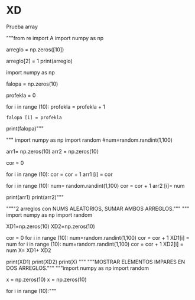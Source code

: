 # XD
Prueba array

"""from re import A
import numpy as np

arreglo = np.zeros([10])

arreglo[2] = 1
print(arreglo)

import numpy as np

falopa = np.zeros(10)

profekla = 0

for i in range (10):
    profekla = profekla + 1

    falopa [i] = profekla
    
print(falopa)"""


"""
import numpy as np
import random
#num=random.randint(1,100)

arr1= np.zeros(10)
arr2 = np.zeros(10)

cor = 0

for i in range (10):
    cor = cor + 1
    arr1 [i] = cor
    
for i in range (10):
    num= random.randint(1,100)
    cor = cor + 1
    arr2 [i]= num

    
print(arr1)
print(arr2)"""

""""2 arreglos con NUMS ALEATORIOS, SUMAR AMBOS ARREGLOS."""
"""
import numpy as np 
import random 

XD1=np.zeros(10)
XD2=np.zeros(10)

cor = 0
for i in range (10):
    num=random.randint(1,100)
    cor = cor + 1
    XD1[i] = num
for i in range (10):
    num=random.randint(1,100)
    cor = cor + 1
    XD2[i] = num
X= XD1+ XD2

       
print(XD1)
print(XD2)
print(X)
"""
"""MOSTRAR ELEMENTOS IMPARES EN DOS ARREGLOS."""
"""import numpy as np
import random

x = np.zeros(10)
x = np.zeros(10)

for i in range (10):"""
    
   
